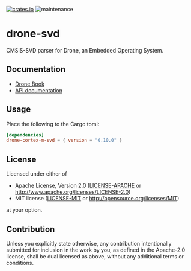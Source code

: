 [![crates.io](https://img.shields.io/crates/v/drone-svd.svg)](https://crates.io/crates/drone-svd)
![maintenance](https://img.shields.io/badge/maintenance-actively--developed-brightgreen.svg)

# drone-svd

CMSIS-SVD parser for Drone, an Embedded Operating System.

## Documentation

- [Drone Book](https://book.drone-os.com/)
- [API documentation](https://api.drone-os.com/drone-cortex-m-svd/0.10/)

## Usage

Place the following to the Cargo.toml:

```toml
[dependencies]
drone-cortex-m-svd = { version = "0.10.0" }
```

## License

Licensed under either of

 * Apache License, Version 2.0
   ([LICENSE-APACHE](LICENSE-APACHE) or http://www.apache.org/licenses/LICENSE-2.0)
 * MIT license
   ([LICENSE-MIT](LICENSE-MIT) or http://opensource.org/licenses/MIT)

at your option.

## Contribution

Unless you explicitly state otherwise, any contribution intentionally submitted
for inclusion in the work by you, as defined in the Apache-2.0 license, shall be
dual licensed as above, without any additional terms or conditions.
